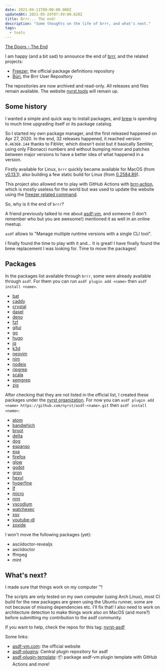 ```yaml
---
date: 2021-04-11T00:00:00.000Z
updatedAt: 2021-05-24T07:49:00.620Z
title: Brrr... The end!
description: "Some thoughts on the life of brrr, and what's next."
tags:
  - tools
---
```


[The Doors - The End](https://www.youtube.com/watch?v=BXqPNlng6uI)

I am happy (and a bit sad) to announce the end of [brrr](https://github.com/nyrst/brrr), and the related projects:

- [Freezer](https://github.com/nyrst/freezer), the official package definitions repository
- [Búri](https://github.com/nyrst/buri), the Brrr User ReposItory

The repositories are now archived and read-only. All releases and files remain available. The website [nyrst.tools](https://nyrst.tools/) will remain up.

## Some history

I wanted a simple and quick way to install packages, and [brew](https://brew.sh/) is spending to much time upgrading itself or its package catalog.

So I started my own package manager, and the first released happened on Apr 27, 2020. In the end, 32 releases happened, it reached version `0.46368.144` thanks to FibVer, which doesn't exist but it basically SemVer, using only Fibonacci numbers and without bumping minor and patches between major versions to have a better idea of what happened in a version.

Firstly available for Linux, `brrr` quickly became available for MacOS (from [v0.13.1](https://github.com/nyrst/brrr/releases/tag/v0.13.1)), also building a few static build for Linux (from [0.2584.89](https://github.com/nyrst/brrr/releases/tag/0.2584.89)).

This project also allowed me to play with GitHub Actions with [brrr-action](https://github.com/nyrst/brrr-action), which is mostly useless for the world but was used to update the website using the [freezer related command](https://github.com/nyrst/freezer/blob/main/.github/workflows/main.yml#L29-L32).

So, why is it the end of `brrr`?

A friend previously talked to me about [asdf-vm](https://asdf-vm.com/), and someone (I don't remember who but you are awesome!) mentioned it as well in an online meetup.

`asdf` allows to "Manage multiple runtime versions with a single CLI tool".

I finally found the time to play with it and... It is great! I have finally found the brew replacement I was looking for. Time to move the packages!

## Packages

In the packages list available through `brrr`, some were already available through `asdf`. For them you can run `asdf plugin add <name>` then `asdf install <name>`.

- [bat](https://gitlab.com/wt0f/asdf-bat)
- [caddy](https://github.com/salasrod/asdf-caddy)
- [crystal](https://github.com/asdf-community/asdf-crystal)
- [dasel](https://github.com/asdf-community/asdf-dasel)
- [deno](https://github.com/asdf-community/asdf-deno)
- [fzf](https://github.com/kompiro/asdf-fzf)
- [gitui](https://github.com/looztra/asdf-gitui)
- [go](https://github.com/kennyp/asdf-golang)
- [hugo](https://bitbucket.org/mgladdish/asdf-gohugo)
- [jq](https://github.com/focused-labs/asdf-jq)
- [k3d](https://github.com/spencergilbert/asdf-k3d)
- [neovim](https://github.com/richin13/asdf-neovim)
- [nim](https://github.com/asdf-community/asdf-nim)
- [nodejs](https://github.com/asdf-vm/asdf-nodejs)
- [ripgrep](https://gitlab.com/wt0f/asdf-ripgrep)
- [scala](https://github.com/mtatheonly/asdf-scala)
- [semgrep](https://github.com/Brentjanderson/asdf-semgrep)
- [zig](https://github.com/cheetah/asdf-zig)

After checking that they are not listed in the official list, I created these packages under the [nyrst organization](https://github.com/nyrst/). For now you can `asdf plugin add <name> https://github.com/nyrst/asdf-<name>.git` then `asdf install <name>`:

- [atom](https://github.com/nyrst/asdf-atom)
- [bandwhich](https://github.com/nyrst/asdf-bandwhich)
- [broot](https://github.com/nyrst/asdf-broot)
- [delta](https://github.com/nyrst/asdf-delta)
- [dog](https://github.com/nyrst/asdf-dog)
- [espanso](https://github.com/nyrst/asdf-espanso)
- [exa](https://github.com/nyrst/asdf-exa)
- [firefox](https://github.com/nyrst/asdf-firefox)
- [glow](https://github.com/nyrst/asdf-glow)
- [godot](https://github.com/nyrst/asdf-godot)
- [gron](https://github.com/nyrst/asdf-gron)
- [hexyl](https://github.com/nyrst/asdf-hexyl)
- [hyperfine](https://github.com/nyrst/asdf-hyperfine)
- [lf](https://github.com/nyrst/asdf-lf)
- [micro](https://github.com/nyrst/asdf-micro)
- [nnn](https://github.com/nyrst/asdf-nnn)
- [vscodium](https://github.com/nyrst/asdf-vscodium)
- [watchexec](https://github.com/nyrst/asdf-watchexec)
- [xsv](https://github.com/nyrst/asdf-xsv)
- [youtube-dl](https://github.com/nyrst/asdf-youtube-dl)
- [zoxide](https://github.com/nyrst/asdf-zoxide)

I won't move the following packages (yet):

- asciidoctor-revealjs
- asciidoctor
- ffmpeg
- mint

## What's next?

I made sure that things work on my computer :tm:!

The scripts are only tested on my own computer (using Arch Linux), most CI build for the new packages are green using the Ubuntu runner, some are not because of missing dependencies etc. I'll fix that! I also need to work on architecture detection to make things work also on MacOS (and more?) before submitting my contribution to the asdf community.

If you want to help, check the repos for this tag: [nyrst-asdf](https://github.com/topics/nyrst-asdf)

Some links:

- [asdf-vm.com](https://asdf-vm.com/): the official website
- [asdf-plugins](https://github.com/asdf-vm/asdf-plugins): Central plugin repository for asdf
- [asdf-plugin-template](https://github.com/asdf-vm/asdf-plugin-template): :package: package asdf-vm plugin template with GitHub Actions and more!

